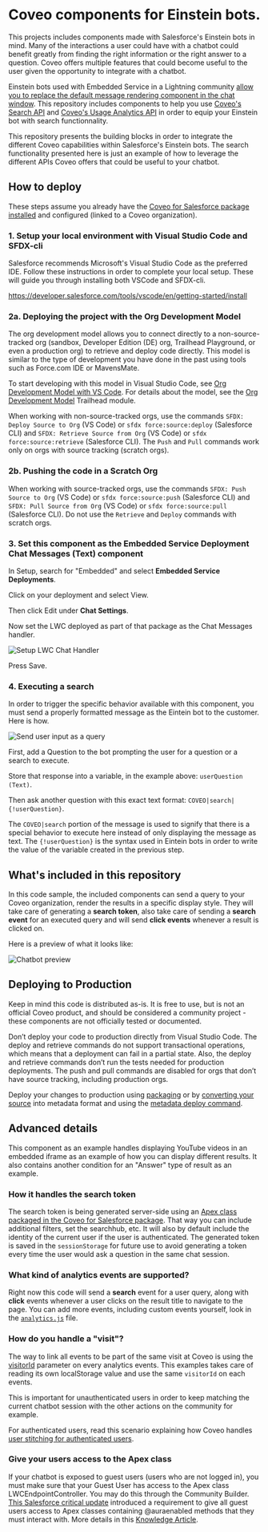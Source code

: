 # Coveo components for Einstein bots.

This projects includes components made with Salesforce's Einstein bots in mind. Many of the interactions a user could have with a chatbot could benefit greatly from finding the right information or the right answer to a question. Coveo offers multiple features that could become useful to the user given the opportunity to integrate with a chatbot.

Einstein bots used with Embedded Service in a Lightning community [allow you to replace the default message rendering component in the chat window](https://developer.salesforce.com/docs/atlas.en-us.snapins_web_dev.meta/snapins_web_dev/embedded_services_web_lightning_web_components.htm). This repository includes components to help you use [Coveo's Search API](https://docs.coveo.com/en/52/cloud-v2-developers/search-api) and [Coveo's Usage Analytics API](https://docs.coveo.com/en/1430/cloud-v2-developers/usage-analytics-write-api) in order to equip your Einstein bot with search functionnality.

This repository presents the building blocks in order to integrate the different Coveo capabilities within Salesforce's Einstein bots. The search functionality presented here is just an example of how to leverage the different APIs Coveo offers that could be useful to your chatbot.

## How to deploy

These steps assume you already have the [Coveo for Salesforce package installed](https://docs.coveo.com/en/1158/coveo-for-salesforce/getting-started-with-coveo-for-salesforce) and configured (linked to a Coveo organization).

### 1. Setup your local environment with Visual Studio Code and SFDX-cli

Salesforce recommends Microsoft's Visual Studio Code as the preferred IDE. Follow these instructions in order to complete your local setup. These will guide you through installing both VSCode and SFDX-cli.

https://developer.salesforce.com/tools/vscode/en/getting-started/install

### 2a. Deploying the project with the Org Development Model

The org development model allows you to connect directly to a non-source-tracked org (sandbox, Developer Edition (DE) org, Trailhead Playground, or even a production org) to retrieve and deploy code directly. This model is similar to the type of development you have done in the past using tools such as Force.com IDE or MavensMate.

To start developing with this model in Visual Studio Code, see [Org Development Model with VS Code](https://forcedotcom.github.io/salesforcedx-vscode/articles/user-guide/org-development-model). For details about the model, see the [Org Development Model](https://trailhead.salesforce.com/content/learn/modules/org-development-model) Trailhead module.

When working with non-source-tracked orgs, use the commands `SFDX: Deploy Source to Org` (VS Code) or `sfdx force:source:deploy` (Salesforce CLI) and `SFDX: Retrieve Source from Org` (VS Code) or `sfdx force:source:retrieve` (Salesforce CLI). The `Push` and `Pull` commands work only on orgs with source tracking (scratch orgs).

### 2b. Pushing the code in a Scratch Org

When working with source-tracked orgs, use the commands `SFDX: Push Source to Org` (VS Code) or `sfdx force:source:push` (Salesforce CLI) and `SFDX: Pull Source from Org` (VS Code) or `sfdx force:source:pull` (Salesforce CLI). Do not use the `Retrieve` and `Deploy` commands with scratch orgs.

### 3. Set this component as the Embedded Service Deployment **Chat Messages (Text)** component

In Setup, search for "Embedded" and select **Embedded Service Deployments**.

Click on your deployment and select View.

Then click Edit under **Chat Settings**.

Now set the LWC deployed as part of that package as the Chat Messages handler.

![Setup LWC Chat Handler](./images/setup-lwc-chat-handler.png)

Press Save.

### 4. Executing a search

In order to trigger the specific behavior available with this component, you must send a properly formatted message as the Eintein bot to the customer. Here is how.

![Send user input as a query](./images/eintein-bot-dialogue-configuration.png)

First, add a Question to the bot prompting the user for a question or a search to execute.

Store that response into a variable, in the example above: `userQuestion (Text)`.

Then ask another question with this exact text format: `COVEO|search|{!userQuestion}`.

The `COVEO|search` portion of the message is used to signify that there is a special behavior to execute here instead of only displaying the message as text. The `{!userQuestion}` is the syntax used in Eintein bots in order to write the value of the variable created in the previous step.

## What's included in this repository

In this code sample, the included components can send a query to your Coveo organization, render the results in a specific display style. They will take care of generating a **search token**, also take care of sending a **search event** for an executed query and will send **click events** whenever a result is clicked on.

Here is a preview of what it looks like:

![Chatbot preview](./images/einstein-bot-showing-results.png)

## Deploying to Production

Keep in mind this code is distributed as-is. It is free to use, but is not an official Coveo product, and should be considered a community project - these components are not officially tested or documented.

Don’t deploy your code to production directly from Visual Studio Code. The deploy and retrieve commands do not support transactional operations, which means that a deployment can fail in a partial state. Also, the deploy and retrieve commands don’t run the tests needed for production deployments. The push and pull commands are disabled for orgs that don’t have source tracking, including production orgs.

Deploy your changes to production using [packaging](https://developer.salesforce.com/docs/atlas.en-us.sfdx_dev.meta/sfdx_dev/sfdx_dev_dev2gp.htm) or by [converting your source](https://developer.salesforce.com/docs/atlas.en-us.sfdx_cli_reference.meta/sfdx_cli_reference/cli_reference_force_source.htm#cli_reference_convert) into metadata format and using the [metadata deploy command](https://developer.salesforce.com/docs/atlas.en-us.sfdx_cli_reference.meta/sfdx_cli_reference/cli_reference_force_mdapi.htm#cli_reference_deploy).


## Advanced details

This component as an example handles displaying YouTube videos in an embedded iframe as an example of how you can display different results. It also contains another condition for an "Answer" type of result as an example.

### How it handles the search token

The search token is being generated server-side using an [Apex class packaged in the Coveo for Salesforce package](https://docs.coveo.com/en/1075/coveo-for-salesforce/globals-class#generatesearchtoken). That way you can include additional filters, set the searchhub, etc. It will also by default include the identity of the current user if the user is authenticated. The generated token is saved in the `sessionStorage` for future use to avoid generating a token every time the user would ask a question in the same chat session.

### What kind of analytics events are supported?

Right now this code will send a **search** event for a user query, along with **click** events whenever a user clicks on the result title to navigate to the page. You can add more events, including custom events yourself, look in the [`analytics.js`](./force-app/main/default/lwc/analytics/analytics.js) file.

### How do you handle a "visit"?

The way to link all events to be part of the same visit at Coveo is using the [visitorId](https://docs.coveo.com/en/3320/cloud-v2-administrators/understanding-the-visitor-id-and-visit-id-dimensions#visitor-id) parameter on every analytics events. This examples takes care of reading its own localStorage value and use the same `visitorId` on each events.

This is important for unauthenticated users in order to keep matching the current chatbot session with the other actions on the community for example.

For authenticated users, read this scenario explaining how Coveo handles [user stitching for authenticated users](https://docs.coveo.com/en/3297/coveo-machine-learning/understanding-user-stitching#scenario-5).

### Give your users access to the Apex class

If your chatbot is exposed to guest users (users who are not logged in), you must make sure that your Guest User has access to the Apex class LWCEndpointController. You may do this through the Community Builder. [This Salesforce critical update](https://releasenotes.docs.salesforce.com/en-us/winter20/release-notes/rn_lc_restrict_apex_guest_users.htm) introduced a requirement to give all guest users access to Apex classes containing @auraenabled methods that they must interact with. More details in this [Knowledge Article](https://connect.coveo.com/s/article/5770).
